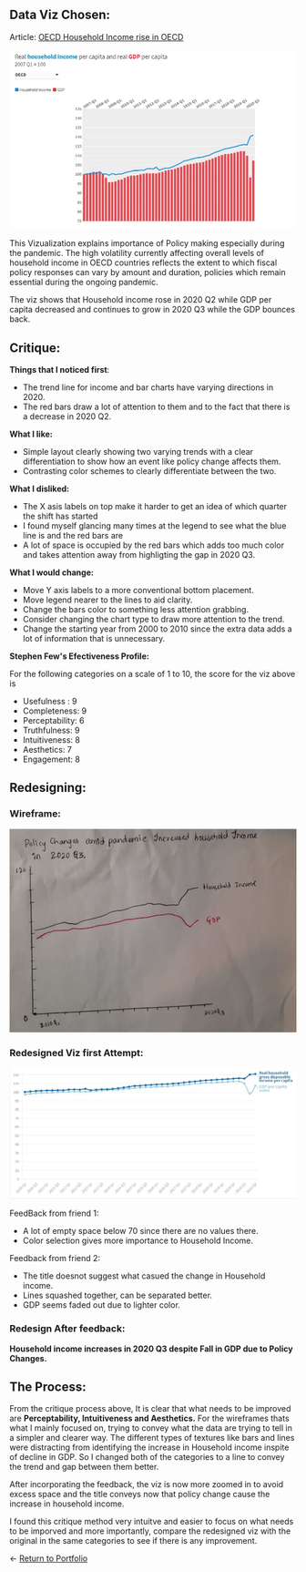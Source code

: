 ## Data Viz Chosen: 

Article: [OECD Household Income rise in OECD](http://www.oecd.org/coronavirus/en/)

![](/VizChosen.JPG)

This Vizualization explains importance of Policy making especially during the pandemic. The high volatility currently affecting overall levels of household income in OECD countries reflects the extent to which fiscal policy responses can vary by amount and duration, policies which remain essential during the ongoing pandemic.

The viz shows that Household income rose in 2020 Q2 while GDP per capita decreased and continues to grow in 2020 Q3 while the GDP bounces back.

## Critique:

**Things that I noticed first**:

* The trend line for income and bar charts have varying directions in 2020.
* The red bars draw a lot of attention to them and to the fact that there is a decrease in 2020 Q2.

**What I like:**

* Simple layout clearly showing two varying trends with a clear differentiation to show how an event like policy change affects them.
* Contrasting color schemes to clearly differentiate between the two. 

**What I disliked:**

* The X asis labels on top make it harder to get an idea of which quarter the shift has started
* I found myself glancing many times at the legend to see what the blue line is and the red bars are
* A lot of space is occupied by the red bars which adds too much color and takes attention away from highligting the gap in 2020 Q3. 

**What I would change:** 

* Move Y axis labels to a more conventional bottom placement.
* Move legend nearer to the lines to aid clarity.
* Change the bars color to something less attention grabbing. 
* Consider changing the chart type to draw more attention to the trend. 
* Change the starting year from 2000 to 2010 since the extra data adds a lot of information that is unnecessary. 

**Stephen Few's Efectiveness Profile:**

For the following categories on a scale of 1 to 10, the score for the viz above is 

* Usefulness :    9
* Completeness:   9
* Perceptability: 6
* Truthfulness:   9
* Intuitiveness:  8
* Aesthetics:     7
* Engagement:     8


## Redesigning: 

### Wireframe: 

![](/Wireframe.jpg)


### Redesigned Viz first Attempt: 

![](/Redesign.JPG)

FeedBack from friend 1: 

* A lot of empty space below 70 since there are no values there.
* Color selection gives more importance to Household Income. 

Feedback from friend 2: 

* The title doesnot suggest what casued the change in Household income. 
* Lines squashed together, can be separated better.
* GDP seems faded out due to lighter color. 

### Redesign After feedback: 

**Household income increases in 2020 Q3 despite Fall in GDP due to Policy Changes.**

<div class="flourish-embed flourish-chart" data-src="visualisation/5359304"><script src="https://public.flourish.studio/resources/embed.js"></script></div>

## The Process: 

From the critique process above, It is clear that what needs to be improved are **Perceptability, Intuitiveness and Aesthetics.**  For the wireframes thats what I mainly focused on, trying to convey what the data are trying to tell in a simpler and clearer way. The different types of textures like bars and lines were distracting from identifying the increase in Household income inspite of decline in GDP. So I changed both of the categories to a line to convey the trend and gap between them better. 

After incorporating the feedback, the viz is now more zoomed in to avoid excess space and the title conveys now that policy change cause the increase in household income. 

I found this critique method very intuitve and easier to focus on what needs to be imporved and more importantly, compare the redesigned viz with the original in the same categories to see if there is any improvement. 




<- [Return to Portfolio](/README.md)
